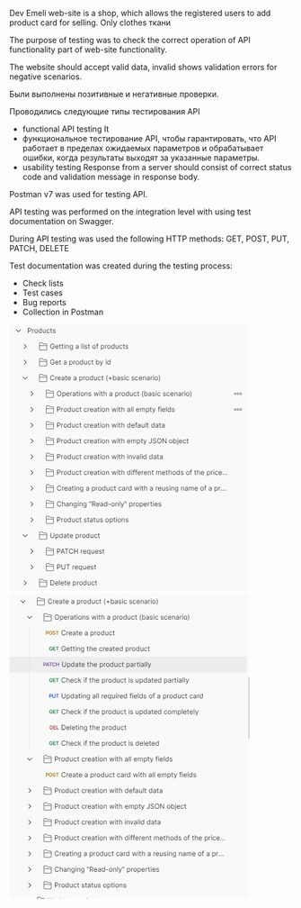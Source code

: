 Dev Emeli web-site is a shop, which allows the registered users to add product card for selling. Only clothes ткани

The purpose of testing was to check the correct operation of API functionality   part of web-site functionality.



The website should accept valid data, invalid shows validation errors for negative scenarios.


Были выполнены позитивные и негативные проверки.

Проводились следующие типы тестирования API
- functional API testing
It 
- функциональное тестирование API, чтобы гарантировать, что API работает в пределах ожидаемых параметров и обрабатывает ошибки, когда результаты выходят за указанные параметры. 
- usability testing
Response from a server should consist of correct status code and validation message in response body. 

Postman v7 was used for testing API.

API testing was performed on the integration level with using test documentation on Swagger.

During API testing was used the following HTTP methods: GET, POST, PUT, PATCH, DELETE

Test documentation was created during the testing process:
- Check lists
- Test cases
- Bug reports
- Collection in Postman

<img windth="500px" src="https://github.com/NikUrs/NikolayUrsalov/blob/975f77ceb66e87df6e68a75eae08a27d380eee0a/img/1.png">
<img windth="500px" src="/img/2.png">

